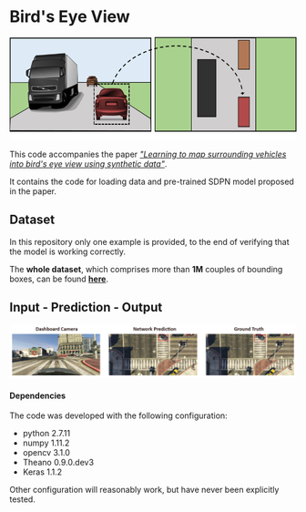 # Bird's Eye View

<p align="center">
  <img src="task_overview.png" height="180">
</p>

This code accompanies the paper *["Learning to map surrounding vehicles into bird's eye view using synthetic data"](https://arxiv.org/pdf/1706.08442.pdf)*.

It contains the code for loading data and pre-trained SDPN model proposed in the paper.

## Dataset 
In this repository only one example is provided, to the end of verifying that the model is working correctly.

The **whole dataset**, which comprises more than **1M** couples of bounding boxes, can be found <a href="http://imagelab.ing.unimore.it/imagelab/page.asp?IdPage=19" target="_blank"><b>here</b></a>.

## Input - Prediction - Output

<p align="center">
  <img src="helloworld.PNG">
</p>

#### Dependencies
The code was developed with the following configuration:
* python 2.7.11
* numpy 1.11.2
* opencv 3.1.0
* Theano 0.9.0.dev3
* Keras 1.1.2

Other configuration will reasonably work, but have never been explicitly tested.



